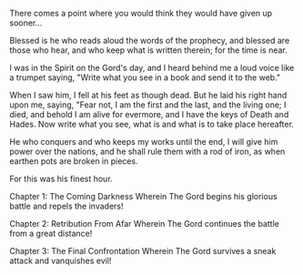 
 

 

 

 

 

 

 

 

 

 




There comes a point where you would think they would have given up sooner...















Blessed is he who reads aloud the words of the prophecy, and blessed are those who hear, and who keep what is written therein; for the time is near. 

I was in the Spirit on the Gord's day, and I heard behind me a loud voice like a trumpet saying, "Write what you see in a book and send it to the web."

When I saw him, I fell at his feet as though dead. But he laid his right hand upon me, saying, "Fear not, I am the first and the last,  and the living one; I died, and behold I am alive for evermore, and I have the keys of Death and Hades. Now write what you see, what is and what is to take place hereafter.

He who conquers and who keeps my works until the end, I will give him power over the nations, and he shall rule them with a rod of iron, as when earthen pots are broken in pieces.

For this was his finest hour.

Chapter 1: The Coming Darkness
Wherein The Gord begins his glorious battle and repels the invaders!

Chapter 2: Retribution From Afar
Wherein The Gord continues the battle from a great distance!

Chapter 3: The Final Confrontation
Wherein The Gord survives a sneak attack and vanquishes evil!

 

 

 

 

 

 
 